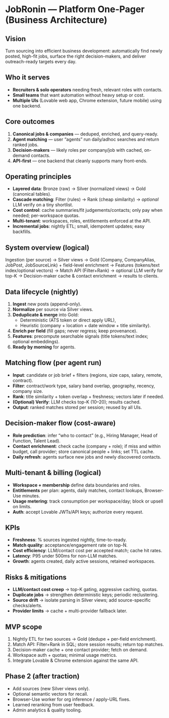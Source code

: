 # JobRonin — Platform One-Pager (Business Architecture)

## Vision
Turn sourcing into efficient business development: automatically find newly posted, high-fit jobs, surface the right decision-makers, and deliver outreach-ready targets every day.

## Who it serves
- **Recruiters & solo operators** needing fresh, relevant roles with contacts.
- **Small teams** that want automation without heavy setup or cost.
- **Multiple UIs** (Lovable web app, Chrome extension, future mobile) using one backend.

## Core outcomes
1) **Canonical jobs & companies** — deduped, enriched, and query-ready.
2) **Agent matching** — user “agents” run daily/adhoc searches and return ranked jobs.
3) **Decision-makers** — likely roles per company/job with cached, on-demand contacts.
4) **API-first** — one backend that cleanly supports many front-ends.

## Operating principles
- **Layered data**: Bronze (raw) → Silver (normalized views) → Gold (canonical tables).
- **Cascade matching**: Filter (rules) → Rank (cheap similarity) → *optional* LLM verify on a tiny shortlist.
- **Cost control**: cache summaries/fit judgements/contacts; only pay when needed; per-workspace quotas.
- **Multi-tenant**: workspaces, roles, entitlements enforced at the API.
- **Incremental jobs**: nightly ETL; small, idempotent updates; easy backfills.

## System overview (logical)
Ingestion (per source) → Silver views → Gold (Company, CompanyAlias, JobPost, JobSourceLink) + field-level enrichment → Features (tokens/text index/optional vectors) → Match API (Filter+Rank) → optional LLM verify for top-K → Decision-maker cache & contact enrichment → results to clients.

## Data lifecycle (nightly)
1) **Ingest** new posts (append-only).
2) **Normalize** per source via Silver views.
3) **Deduplicate & merge** into Gold:
   - Deterministic (ATS token or direct apply URL),
   - Heuristic (company + location + date window + title similarity).
4) **Enrich per field** (fill gaps; never regress; keep provenance).
5) **Features**: precompute searchable signals (title tokens/text index; optional embeddings).
6) **Ready by morning** for agents.

## Matching flow (per agent run)
- **Input**: candidate or job brief + filters (regions, size caps, salary, remote, contract).
- **Filter**: contract/work type, salary band overlap, geography, recency, company size.
- **Rank**: title similarity + token overlap + freshness; vectors later if needed.
- **(Optional) Verify**: LLM checks top-K (10–20); results cached.
- **Output**: ranked matches stored per session; reused by all UIs.

## Decision-maker flow (cost-aware)
- **Role prediction**: infer “who to contact” (e.g., Hiring Manager, Head of Function, Talent Lead).
- **Contact enrichment**: check cache (company + role); if miss and within budget, call provider; store canonical people + links; set TTL cache.
- **Daily refresh**: agents surface new jobs and newly discovered contacts.

## Multi-tenant & billing (logical)
- **Workspace + membership** define data boundaries and roles.
- **Entitlements** per plan: agents, daily matches, contact lookups, Browser-Use minutes.
- **Usage metering**: track consumption per workspace/day; block or upsell on limits.
- **Auth**: accept Lovable JWTs/API keys; authorize every request.

## KPIs
- **Freshness**: % sources ingested nightly, time-to-ready.
- **Match quality**: acceptance/engagement rate on top-N.
- **Cost efficiency**: LLM/contact cost per accepted match; cache hit rates.
- **Latency**: P95 under 500ms for non-LLM matches.
- **Growth**: agents created, daily active sessions, retained workspaces.

## Risks & mitigations
- **LLM/contact cost creep** → top-K gating, aggressive caching, quotas.
- **Duplicate jobs** → strengthen deterministic keys; periodic reclustering.
- **Source drift** → isolate parsing in Silver views; add source-specific checks/alerts.
- **Provider limits** → cache + multi-provider fallback later.

## MVP scope
1) Nightly ETL for two sources → Gold (dedupe + per-field enrichment).
2) Match API: Filter+Rank in SQL; store session results; return top matches.
3) Decision-maker cache + one contact provider; fetch on demand.
4) Workspace auth + quotas; minimal usage metrics.
5) Integrate Lovable & Chrome extension against the same API.

## Phase 2 (after traction)
- Add sources (new Silver views only).
- Optional semantic vectors for recall.
- Browser-Use worker for org inference / apply-URL fixes.
- Learned reranking from user feedback.
- Admin analytics & quality tooling.
